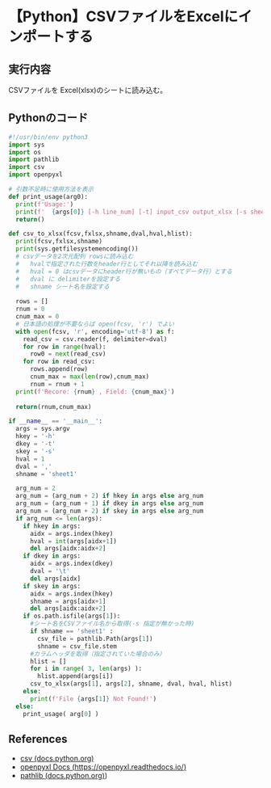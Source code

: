 # 【Python】CSVファイルをExcelにインポートする

## 実行内容
CSVファイルを Excel(xlsx)のシートに読み込む。

## Pythonのコード

```Python
#!/usr/bin/env python3
import sys
import os
import pathlib
import csv
import openpyxl

# 引数不足時に使用方法を表示
def print_usage(arg0):
  print(f'Usage:')
  print(f'  {args[0]} [-h line_num] [-t] input_csv output_xlsx [-s sheet_name] [col1 col2 col3]')
  return()

def csv_to_xlsx(fcsv,fxlsx,shname,dval,hval,hlist):
  print(fcsv,fxlsx,shname)
  print(sys.getfilesystemencoding())
  # csvデータを2次元配列 rowsに読み込む
  #   hvalで指定された行数をheader行としてそれ以降を読み込む
  #   hval = 0 はcsvデータにheader行が無いもの（すべてデータ行）とする
  #   dval に delimiterを設定する
  #   shname シート名を設定する
  
  rows = []
  rnum = 0
  cnum_max = 0
  # 日本語の処理が不要ならば open(fcsv, 'r') でよい
  with open(fcsv, 'r', encoding='utf-8') as f: 
    read_csv = csv.reader(f, delimiter=dval)
    for row in range(hval):
      row0 = next(read_csv)
    for row in read_csv:
      rows.append(row)
      cnum_max = max(len(row),cnum_max)
      rnum = rnum + 1
  print(f'Recore: {rnum} , Field: {cnum_max}')
 
  return(rnum,cnum_max)

if __name__ == '__main__':
  args = sys.argv
  hkey = '-h'
  dkey = '-t'
  skey = '-s'
  hval = 1
  dval = ','
  shname = 'sheet1'

  arg_num = 2
  arg_num = (arg_num + 2) if hkey in args else arg_num
  arg_num = (arg_num + 1) if dkey in args else arg_num
  arg_num = (arg_num + 2) if skey in args else arg_num
  if arg_num <= len(args):
    if hkey in args:
      aidx = args.index(hkey)
      hval = int(args[aidx+1])
      del args[aidx:aidx+2]
    if dkey in args:
      aidx = args.index(dkey)
      dval = '\t'
      del args[aidx]
    if skey in args:
      aidx = args.index(hkey)
      shname = args[aidx+1]
      del args[aidx:aidx+2]
    if os.path.isfile(args[1]):
      #シート名をCSVファイル名から取得(-s 指定が無かった時)
      if shname == 'sheet1' :
        csv_file = pathlib.Path(args[1])
        shname = csv_file.stem
      #カラムヘッダを取得（指定されていた場合のみ）
      hlist = []
      for i in range( 3, len(args) ):
        hlist.append(args[i])
      csv_to_xlsx(args[1], args[2], shname, dval, hval, hlist)
    else:
      print(f'File {args[1]} Not Found!')
  else:
    print_usage( arg[0] )
```

## References

* [csv (docs.python.org)](https://docs.python.org/ja/3/library/csv.html)
* [openpyxl Docs (https://openpyxl.readthedocs.io/)](https://openpyxl.readthedocs.io/en/stable/#introduction)
* [pathlib (docs.python.org)](https://docs.python.org/ja/3/library/pathlib.html))
